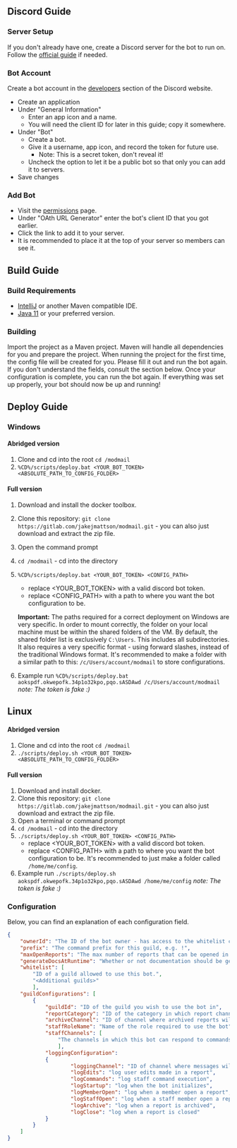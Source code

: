 ## Discord Guide

### Server Setup
If you don't already have one, create a Discord server for the bot to run on. 
Follow the [official guide](https://support.discordapp.com/hc/en-us/articles/204849977-How-do-I-create-a-server-) if needed.

### Bot Account
Create a bot account in the [developers](https://discordapp.com/developers/applications/me) section of the Discord website.
- Create an application
- Under "General Information" 
	- Enter an app icon and a name.
	- You will need the client ID for later in this guide; copy it somewhere.
- Under "Bot"
	- Create a bot.
	- Give it a username, app icon, and record the token for future use.
		- Note: This is a secret token, don't reveal it!
	- Uncheck the option to let it be a public bot so that only you can add it to servers.
- Save changes

### Add Bot
- Visit the [permissions](https://discordapi.com/permissions.html) page.
- Under "OAth URL Generator" enter the bot's client ID that you got earlier.
- Click the link to add it to your server.
- It is recommended to place it at the top of your server so members can see it.

## Build Guide

### Build Requirements

* [IntelliJ](https://www.jetbrains.com/idea/download/#section=windows) or another Maven compatible IDE.
* [Java 11](https://jdk.java.net/11/) or your preferred version.

### Building

Import the project as a Maven project. Maven will handle all dependencies for you and prepare the project.
When running the project for the first time, the config file will be created for you.
Please fill it out and run the bot again. If you don't understand the fields, consult the section below.
Once your configuration is complete, you can run the bot again.
If everything was set up properly, your bot should now be up and running!

## Deploy Guide

### Windows

#### Abridged version

1. Clone and cd into the root `cd /modmail`
2. `%CD%/scripts/deploy.bat <YOUR_BOT_TOKEN> <ABSOLUTE_PATH_TO_CONFIG_FOLDER>`

#### Full version

1. Download and install the docker toolbox.
2. Clone this repository: `git clone https://gitlab.com/jakejmattson/modmail.git` - 
    you can also just download and extract the zip file.
3. Open the command prompt
4. `cd /modmail` - cd into the directory
5. `%CD%/scripts/deploy.bat <YOUR_BOT_TOKEN> <CONFIG_PATH>` 
    - replace <YOUR_BOT_TOKEN> with a valid discord bot token.
    - replace <CONFIG_PATH> with a path to where you want the bot configuration to be.
    
    **Important:** The paths required for a correct deployment on Windows are very specific.
    In order to mount correctly, the folder on your local machine must be within the shared folders of the VM.
    By default, the shared folder list is exclusively `C:\Users`. This includes all subdirectories. 
    It also requires a very specific format - using forward slashes, instead of the traditional Windows format.
    It's recommended to make a folder with a similar path to this: `/c/Users/account/modmail` to store configurations.
    
6. Example run `%CD%/scripts/deploy.bat aokspdf.okwepofk.34p1o32kpo,pqo.sASDAwd /c/Users/account/modmail`
   *note: The token is fake :)* 

## Linux

#### Abridged version

1. Clone and cd into the root `cd /modmail`
2. `./scripts/deploy.sh <YOUR_BOT_TOKEN> <ABSOLUTE_PATH_TO_CONFIG_FOLDER>`

#### Full version

1. Download and install docker.
2. Clone this repository: `git clone https://gitlab.com/jakejmattson/modmail.git` -
    you can also just download and extract the zip file.
3. Open a terminal or command prompt
4. `cd /modmail` - cd into the directory
5. `./scripts/deploy.sh <YOUR_BOT_TOKEN> <CONFIG_PATH>` 
    - replace <YOUR_BOT_TOKEN> with a valid discord bot token.
    - replace <CONFIG_PATH> with a path to where you want the bot configuration to be.
      It's recommended to just make a folder called `/home/me/config`.
6. Example run `./scripts/deploy.sh aokspdf.okwepofk.34p1o32kpo,pqo.sASDAwd /home/me/config`
   *note: The token is fake :)* 

### Configuration

Below, you can find an explanation of each configuration field.

```json
{
    "ownerId": "The ID of the bot owner - has access to the whitelist commands",
    "prefix": "The command prefix for this guild, e.g. !",
    "maxOpenReports": "The max number of reports that can be opened in any configured guild",
    "generateDocsAtRuntime": "Whether or not documentation should be generated when the bot is run",
    "whitelist": [
        "ID of a guild allowed to use this bot.", 
        "<Additional guilds>"
        ],
    "guildConfigurations": [
        {
            "guildId": "ID of the guild you wish to use the bot in",
            "reportCategory": "ID of the category in which report channels will be created",
            "archiveChannel": "ID of channel where archived reports will be sent",
            "staffRoleName": "Name of the role required to use the bot",
            "staffChannels": [
                "The channels in which this bot can respond to commands. Includes the report category automatically."
                ],
            "loggingConfiguration": 
            {
                    "loggingChannel": "ID of channel where messages will be logged",
                    "logEdits": "log user edits made in a report",
                    "logCommands": "log staff command execution",
                    "logStartup": "log when the bot initializes",
                    "logMemberOpen": "log when a member open a report",
                    "logStaffOpen": "log when a staff member open a report",
                    "logArchive": "log when a report is archived",
                    "logClose": "log when a report is closed"
            }
        }
    ]
}
```